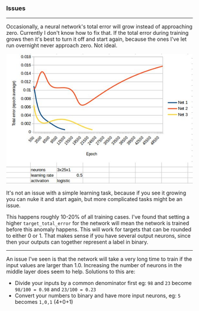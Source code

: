### Issues

---

Occasionally, a neural network's total error will grow instead of approaching zero. Currently I don't know
how to fix that. If the total error during training grows then it's best to turn it off and start again,
because the ones I've let run overnight never approach zero. Not ideal.

![target total error grows](issue_target_total_error.png)

It's not an issue with a simple learning task, because if you see it growing you can nuke it and
start again, but more complicated tasks might be an issue.

This happens roughly 10-20% of all training cases. I've found that setting a higher `target_total_error`
for the network will mean the network is trained before this anomaly happens. This will work for
targets that can be rounded to either 0 or 1. That makes sense if you have several output neurons,
since then your outputs can together represent a label in binary.

---

An issue I've seen is that the network will take a very long time to train if the input values are
larger than 1.0. Increasing the number of neurons in the middle layer does seem to help. Solutions 
to this are:

- Divide your inputs by a common denominator first eg: `98` and `23` become `98/100 = 0.98` and `23/100 =
  0.23`
- Convert your numbers to binary and have more input neurons, eg: `5` becomes `1,0,1` (4+0+1)
